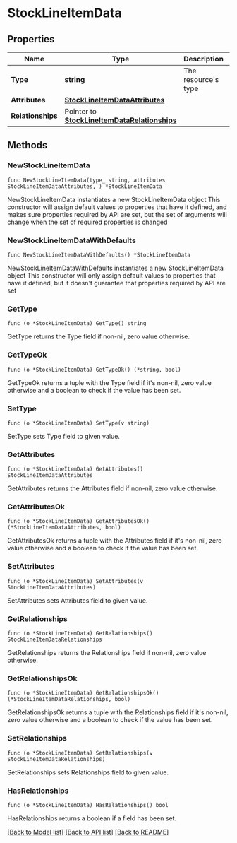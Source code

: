 # StockLineItemData

## Properties

Name | Type | Description | Notes
------------ | ------------- | ------------- | -------------
**Type** | **string** | The resource&#39;s type | [default to "stock_line_items"]
**Attributes** | [**StockLineItemDataAttributes**](StockLineItemDataAttributes.md) |  | 
**Relationships** | Pointer to [**StockLineItemDataRelationships**](StockLineItemDataRelationships.md) |  | [optional] 

## Methods

### NewStockLineItemData

`func NewStockLineItemData(type_ string, attributes StockLineItemDataAttributes, ) *StockLineItemData`

NewStockLineItemData instantiates a new StockLineItemData object
This constructor will assign default values to properties that have it defined,
and makes sure properties required by API are set, but the set of arguments
will change when the set of required properties is changed

### NewStockLineItemDataWithDefaults

`func NewStockLineItemDataWithDefaults() *StockLineItemData`

NewStockLineItemDataWithDefaults instantiates a new StockLineItemData object
This constructor will only assign default values to properties that have it defined,
but it doesn't guarantee that properties required by API are set

### GetType

`func (o *StockLineItemData) GetType() string`

GetType returns the Type field if non-nil, zero value otherwise.

### GetTypeOk

`func (o *StockLineItemData) GetTypeOk() (*string, bool)`

GetTypeOk returns a tuple with the Type field if it's non-nil, zero value otherwise
and a boolean to check if the value has been set.

### SetType

`func (o *StockLineItemData) SetType(v string)`

SetType sets Type field to given value.


### GetAttributes

`func (o *StockLineItemData) GetAttributes() StockLineItemDataAttributes`

GetAttributes returns the Attributes field if non-nil, zero value otherwise.

### GetAttributesOk

`func (o *StockLineItemData) GetAttributesOk() (*StockLineItemDataAttributes, bool)`

GetAttributesOk returns a tuple with the Attributes field if it's non-nil, zero value otherwise
and a boolean to check if the value has been set.

### SetAttributes

`func (o *StockLineItemData) SetAttributes(v StockLineItemDataAttributes)`

SetAttributes sets Attributes field to given value.


### GetRelationships

`func (o *StockLineItemData) GetRelationships() StockLineItemDataRelationships`

GetRelationships returns the Relationships field if non-nil, zero value otherwise.

### GetRelationshipsOk

`func (o *StockLineItemData) GetRelationshipsOk() (*StockLineItemDataRelationships, bool)`

GetRelationshipsOk returns a tuple with the Relationships field if it's non-nil, zero value otherwise
and a boolean to check if the value has been set.

### SetRelationships

`func (o *StockLineItemData) SetRelationships(v StockLineItemDataRelationships)`

SetRelationships sets Relationships field to given value.

### HasRelationships

`func (o *StockLineItemData) HasRelationships() bool`

HasRelationships returns a boolean if a field has been set.


[[Back to Model list]](../README.md#documentation-for-models) [[Back to API list]](../README.md#documentation-for-api-endpoints) [[Back to README]](../README.md)


